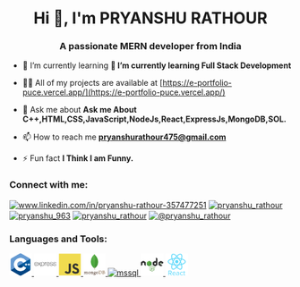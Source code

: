 <h1 align="center">Hi 👋, I'm PRYANSHU RATHOUR</h1>
<h3 align="center">A passionate MERN developer from India</h3>

- 🌱 I’m currently learning **🌱 I’m currently learning Full Stack Development**

- 👨‍💻 All of my projects are available at [https://e-portfolio-puce.vercel.app/](https://e-portfolio-puce.vercel.app/)

- 💬 Ask me about **Ask me About C++,HTML,CSS,JavaScript,NodeJs,React,ExpressJs,MongoDB,SOL.**

- 📫 How to reach me **pryanshurathour475@gmail.com**

- ⚡ Fun fact **I Think I am Funny.**

<h3 align="left">Connect with me:</h3>
<p align="left">
<a href="https://linkedin.com/in/www.linkedin.com/in/pryanshu-rathour-357477251" target="blank"><img align="center" src="https://raw.githubusercontent.com/rahuldkjain/github-profile-readme-generator/master/src/images/icons/Social/linked-in-alt.svg" alt="www.linkedin.com/in/pryanshu-rathour-357477251" height="30" width="40" /></a>
<a href="https://instagram.com/pryanshu_rathour" target="blank"><img align="center" src="https://raw.githubusercontent.com/rahuldkjain/github-profile-readme-generator/master/src/images/icons/Social/instagram.svg" alt="pryanshu_rathour" height="30" width="40" /></a>
<a href="https://www.codechef.com/users/pryanshu_963" target="blank"><img align="center" src="https://cdn.jsdelivr.net/npm/simple-icons@3.1.0/icons/codechef.svg" alt="pryanshu_963" height="30" width="40" /></a>
<a href="https://www.leetcode.com/pryanshu_rathour" target="blank"><img align="center" src="https://raw.githubusercontent.com/rahuldkjain/github-profile-readme-generator/master/src/images/icons/Social/leet-code.svg" alt="pryanshu_rathour" height="30" width="40" /></a>
<a href="https://www.hackerearth.com/@pryanshu_rathour" target="blank"><img align="center" src="https://raw.githubusercontent.com/rahuldkjain/github-profile-readme-generator/master/src/images/icons/Social/hackerearth.svg" alt="@pryanshu_rathour" height="30" width="40" /></a>
</p>

<h3 align="left">Languages and Tools:</h3>
<p align="left"> <a href="https://www.w3schools.com/cpp/" target="_blank" rel="noreferrer"> <img src="https://raw.githubusercontent.com/devicons/devicon/master/icons/cplusplus/cplusplus-original.svg" alt="cplusplus" width="40" height="40"/> </a> <a href="https://expressjs.com" target="_blank" rel="noreferrer"> <img src="https://raw.githubusercontent.com/devicons/devicon/master/icons/express/express-original-wordmark.svg" alt="express" width="40" height="40"/> </a> <a href="https://developer.mozilla.org/en-US/docs/Web/JavaScript" target="_blank" rel="noreferrer"> <img src="https://raw.githubusercontent.com/devicons/devicon/master/icons/javascript/javascript-original.svg" alt="javascript" width="40" height="40"/> </a> <a href="https://www.mongodb.com/" target="_blank" rel="noreferrer"> <img src="https://raw.githubusercontent.com/devicons/devicon/master/icons/mongodb/mongodb-original-wordmark.svg" alt="mongodb" width="40" height="40"/> </a> <a href="https://www.microsoft.com/en-us/sql-server" target="_blank" rel="noreferrer"> <img src="https://www.svgrepo.com/show/303229/microsoft-sql-server-logo.svg" alt="mssql" width="40" height="40"/> </a> <a href="https://nodejs.org" target="_blank" rel="noreferrer"> <img src="https://raw.githubusercontent.com/devicons/devicon/master/icons/nodejs/nodejs-original-wordmark.svg" alt="nodejs" width="40" height="40"/> </a> <a href="https://reactjs.org/" target="_blank" rel="noreferrer"> <img src="https://raw.githubusercontent.com/devicons/devicon/master/icons/react/react-original-wordmark.svg" alt="react" width="40" height="40"/> </a> </p>
